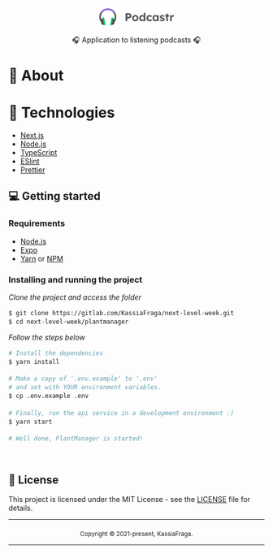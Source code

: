 <div align="center">
  <img src="public/logo.svg" width="150" />
  <p>🎧 Application to listening podcasts 🎧</p>
</div>

# 👀 About

# 🚀 Technologies

  - [Next.js](https://nextjs.org/)
  - [Node.js](https://nodejs.org/en/)
  - [TypeScript](https://www.typescriptlang.org/)
  - [ESlint](https://eslint.org/)
  - [Prettier](https://prettier.io/)


## 💻 Getting started

### Requirements

- [Node.js](https://nodejs.org/en/)
- [Expo](https://expo.io/)  
- [Yarn](https://classic.yarnpkg.com/) or [NPM](https://www.npmjs.com/)

### Installing and running the project

*Clone the project and access the folder*

```bash
$ git clone https://gitlab.com/KassiaFraga/next-level-week.git
$ cd next-level-week/plantmanager
```

*Follow the steps below*

```bash
# Install the dependencies
$ yarn install

# Make a copy of '.env.example' to '.env'
# and set with YOUR environment variables.
$ cp .env.example .env

# Finally, run the api service in a development environment :)
$ yarn start

# Well done, PlantManager is started!
```
<br>

## 📝 License

This project is licensed under the MIT License - see the [LICENSE](LICENSE) file for details.

<hr>
<div align="center">
  <sub>Copyright © 2021-present, KassiaFraga.</sub>
</div>
<hr>

